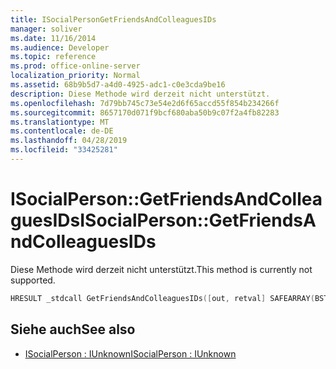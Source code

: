 ```yaml
---
title: ISocialPersonGetFriendsAndColleaguesIDs
manager: soliver
ms.date: 11/16/2014
ms.audience: Developer
ms.topic: reference
ms.prod: office-online-server
localization_priority: Normal
ms.assetid: 68b9b5d7-a4d0-4925-adc1-c0e3cda9be16
description: Diese Methode wird derzeit nicht unterstützt.
ms.openlocfilehash: 7d79bb745c73e54e2d6f65accd55f854b234266f
ms.sourcegitcommit: 8657170d071f9bcf680aba50b9c07f2a4fb82283
ms.translationtype: MT
ms.contentlocale: de-DE
ms.lasthandoff: 04/28/2019
ms.locfileid: "33425281"
---
```

# <a name="isocialpersongetfriendsandcolleaguesids"></a><span data-ttu-id="bf7a3-103">ISocialPerson::GetFriendsAndColleaguesIDs</span><span class="sxs-lookup"><span data-stu-id="bf7a3-103">ISocialPerson::GetFriendsAndColleaguesIDs</span></span>

<span data-ttu-id="bf7a3-104">Diese Methode wird derzeit nicht unterstützt.</span><span class="sxs-lookup"><span data-stu-id="bf7a3-104">This method is currently not supported.</span></span> 
  
```cpp
HRESULT _stdcall GetFriendsAndColleaguesIDs([out, retval] SAFEARRAY(BSTR)* friendsIDs);
```

## <a name="see-also"></a><span data-ttu-id="bf7a3-105">Siehe auch</span><span class="sxs-lookup"><span data-stu-id="bf7a3-105">See also</span></span>

- [<span data-ttu-id="bf7a3-106">ISocialPerson : IUnknown</span><span class="sxs-lookup"><span data-stu-id="bf7a3-106">ISocialPerson : IUnknown</span></span>](isocialpersoniunknown.md)

